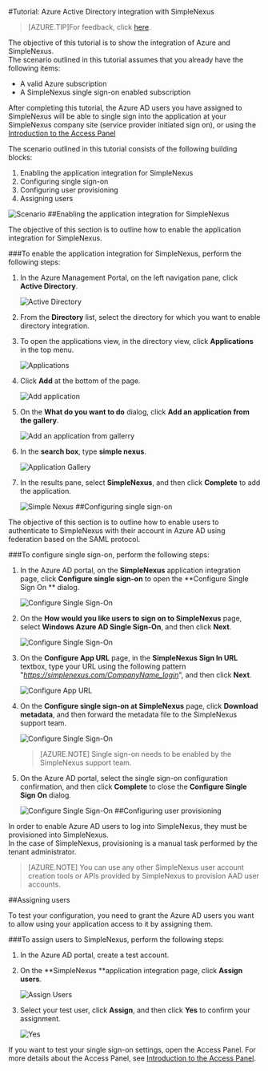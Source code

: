 <properties 
    pageTitle="Tutorial: Azure Active Directory integration with SimpleNexus | Windows Azure" 
    description="Learn how to use SimpleNexus with Azure Active Directory to enable single sign-on, automated provisioning, and more!" 
    services="active-directory" 
    authors="markusvi"  
    documentationCenter="na" 
    manager="stevenpo"/>
<tags
	ms.service="active-directory"
	ms.date="01/12/2016"
	wacn.date=""/>

#Tutorial: Azure Active Directory integration with SimpleNexus
>[AZURE.TIP]For feedback, click [here](http://go.microsoft.com/fwlink/?LinkId=528205).
  
The objective of this tutorial is to show the integration of Azure and SimpleNexus.  
The scenario outlined in this tutorial assumes that you already have the following items:

-   A valid Azure subscription
-   A SimpleNexus single sign-on enabled subscription
  
After completing this tutorial, the Azure AD users you have assigned to SimpleNexus will be able to single sign into the application at your SimpleNexus company site (service provider initiated sign on), or using the [Introduction to the Access Panel](https://msdn.microsoft.com/zh-cn/library/dn308586) 
  
The scenario outlined in this tutorial consists of the following building blocks:

1.  Enabling the application integration for SimpleNexus
2.  Configuring single sign-on
3.  Configuring user provisioning
4.  Assigning users

![Scenario](./media/active-directory-saas-simplenexus-tutorial/IC785893.png "Scenario")
##Enabling the application integration for SimpleNexus
  
The objective of this section is to outline how to enable the application integration for SimpleNexus.

###To enable the application integration for SimpleNexus, perform the following steps:

1.  In the Azure Management Portal, on the left navigation pane, click **Active Directory**.

    ![Active Directory](./media/active-directory-saas-simplenexus-tutorial/IC700993.png "Active Directory")

2.  From the **Directory** list, select the directory for which you want to enable directory integration.

3.  To open the applications view, in the directory view, click **Applications** in the top menu.

    ![Applications](./media/active-directory-saas-simplenexus-tutorial/IC700994.png "Applications")

4.  Click **Add** at the bottom of the page.

    ![Add application](./media/active-directory-saas-simplenexus-tutorial/IC749321.png "Add application")

5.  On the **What do you want to do** dialog, click **Add an application from the gallery**.

    ![Add an application from gallerry](./media/active-directory-saas-simplenexus-tutorial/IC749322.png "Add an application from gallerry")

6.  In the **search box**, type **simple nexus**.

    ![Application Gallery](./media/active-directory-saas-simplenexus-tutorial/IC785894.png "Application Gallery")

7.  In the results pane, select **SimpleNexus**, and then click **Complete** to add the application.

    ![Simple Nexus](./media/active-directory-saas-simplenexus-tutorial/IC809578.png "Simple Nexus")
##Configuring single sign-on
  
The objective of this section is to outline how to enable users to authenticate to SimpleNexus with their account in Azure AD using federation based on the SAML protocol.

###To configure single sign-on, perform the following steps:

1.  In the Azure AD portal, on the **SimpleNexus** application integration page, click **Configure single sign-on** to open the **Configure Single Sign On ** dialog.

    ![Configure Single Sign-On](./media/active-directory-saas-simplenexus-tutorial/IC785896.png "Configure Single Sign-On")

2.  On the **How would you like users to sign on to SimpleNexus** page, select **Windows Azure AD Single Sign-On**, and then click **Next**.

    ![Configure Single Sign-On](./media/active-directory-saas-simplenexus-tutorial/IC785897.png "Configure Single Sign-On")

3.  On the **Configure App URL** page, in the **SimpleNexus Sign In URL** textbox, type your URL using the following pattern "*https://simplenexus.com/CompanyName_login*", and then click **Next**.

    ![Configure App URL](./media/active-directory-saas-simplenexus-tutorial/IC786904.png "Configure App URL")

4.  On the **Configure single sign-on at SimpleNexus** page, click **Download metadata**, and then forward the metadata file to the SimpleNexus support team.

    ![Configure Single Sign-On](./media/active-directory-saas-simplenexus-tutorial/IC785899.png "Configure Single Sign-On")

    >[AZURE.NOTE] Single sign-on needs to be enabled by the SimpleNexus support team.

5.  On the Azure AD portal, select the single sign-on configuration confirmation, and then click **Complete** to close the **Configure Single Sign On** dialog.

    ![Configure Single Sign-On](./media/active-directory-saas-simplenexus-tutorial/IC785900.png "Configure Single Sign-On")
##Configuring user provisioning
  
In order to enable Azure AD users to log into SimpleNexus, they must be provisioned into SimpleNexus.  
In the case of SimpleNexus, provisioning is a manual task performed by the tenant administrator.

>[AZURE.NOTE] You can use any other SimpleNexus user account creation tools or APIs provided by SimpleNexus to provision AAD user accounts.

##Assigning users
  
To test your configuration, you need to grant the Azure AD users you want to allow using your application access to it by assigning them.

###To assign users to SimpleNexus, perform the following steps:

1.  In the Azure AD portal, create a test account.

2.  On the **SimpleNexus **application integration page, click **Assign users**.

    ![Assign Users](./media/active-directory-saas-simplenexus-tutorial/IC785901.png "Assign Users")

3.  Select your test user, click **Assign**, and then click **Yes** to confirm your assignment.

    ![Yes](./media/active-directory-saas-simplenexus-tutorial/IC767830.png "Yes")
  
If you want to test your single sign-on settings, open the Access Panel. For more details about the Access Panel, see [Introduction to the Access Panel](/documentation/articles/active-directory-saas-access-panel-introduction).